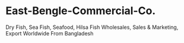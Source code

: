 # East-Bengle-Commercial-Co.
Dry Fish, Sea Fish, Seafood, Hilsa Fish Wholesales, Sales &amp; Marketing, Export Worldwide From Bangladesh
